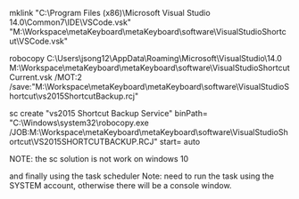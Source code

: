 mklink "C:\Program Files (x86)\Microsoft Visual Studio 14.0\Common7\IDE\VSCode.vsk" "M:\Workspace\metaKeyboard\metaKeyboard\software\VisualStudioShortcut\VSCode.vsk"

robocopy C:\Users\jsong12\AppData\Roaming\Microsoft\VisualStudio\14.0  M:\Workspace\metaKeyboard\metaKeyboard\software\VisualStudioShortcut Current.vsk /MOT:2 /save:"M:\Workspace\metaKeyboard\metaKeyboard\software\VisualStudioShortcut\vs2015ShortcutBackup.rcj"

sc create "vs2015 Shortcut Backup Service" binPath= "C:\Windows\system32\robocopy.exe /JOB:M:\Workspace\metaKeyboard\metaKeyboard\software\VisualStudioShortcut\VS2015SHORTCUTBACKUP.RCJ" start= auto

NOTE: the sc solution is not work on windows 10

and finally using the task scheduler
Note: need to run the task using the SYSTEM account, otherwise there will be a console window.
